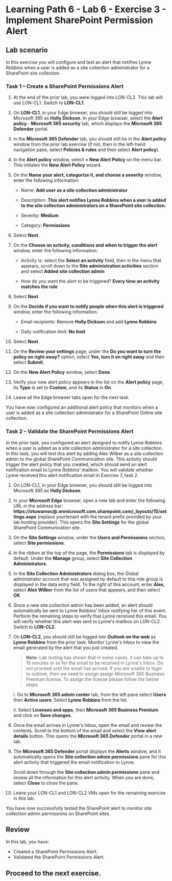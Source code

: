 # Learning Path 6 - Lab 6 - Exercise 3 - Implement SharePoint Permission Alert

## Lab scenario

In this exercise you will configure and test an alert that notifies Lynne Robbins when a user is added as a site collection administrator for a SharePoint site collection.

### Task 1 – Create a SharePoint Permissions Alert

1. At the end of the prior lab, you were logged into LON-CL2. This lab will use LON-CL1. Switch to **LON-CL1**.

2. On **LON-CL1**, in your Edge browser, you should still be logged into Microsoft 365 as **Holly Dickson**. In your Edge browser, select the **Alert policy - Microsoft 365 security** tab, which displays the **Microsoft 365 Defender** portal.

3. In the **Microsoft 365 Defender** tab, you should still be in the **Alert policy** window from the prior lab exercise (if not, then in the left-hand navigation pane, select **Policies & rules** and then select **Alert policy**).

4. In the **Alert policy** window, select **+ New Alert Policy** on the menu bar. This initiates the **New Alert Policy** wizard.

5. On the **Name your alert, categorize it, and choose a severity** window, enter the following information:

	- Name: **Add user as a site collection administrator**

	- Description: **This alert notifies Lynne Robbins when a user is added to the site collection administrators on a SharePoint site collection.**

	- Severity: **Medium**

	- Category: **Permissions**

6. Select **Next**.

7. On the **Choose an activity, conditions and when to trigger the alert** window, enter the following information:

	- Activity is: select the **Select an activity** field, then in the menu that appears, scroll down to the **Site administration activities** section and select **Added site collection admin**

	- How do you want the alert to be triggered? **Every time an activity matches the rule**

8. Select **Next**.

9. On the **Decide if you want to notify people when this alert is triggered** window, enter the following information:

	- Email recipients: Remove **Holly Dickson** and add **Lynne Robbins**

	- Daily notification limit: **No limit**

10. Select **Next**.

11. On the **Review your settings** page, under the **Do you want to turn the policy on right away?** option, select **Yes, turn it on right away** and then select **Submit**. 

12. On the **New Alert Policy** window, select **Done**.

13. Verify your new alert policy appears in the list on the **Alert policy** page, its **Type** is set to **Custom**, and its **Status** in **On**.

14. Leave all the Edge browser tabs open for the next task.

You have now configured an additional alert policy that monitors when a user is added as a site collection administrator for a SharePoint Online site collection.

### Task 2 – Validate the  SharePoint Permissions Alert

In the prior task, you configured an alert designed to notify Lynne Robbins when a user is added as a site collection administrator for a site collection. In this task, you will test this alert by adding Alex Wilber as a site collection admin to the global SharePoint Communication site. This activity should trigger the alert policy that you created, which should send an alert notification email to Lynne Robbins’ mailbox. You will validate whether Lynne received this alert notification email in Exercise 7, task 2.

1. On LON-CL1, in your Edge browser, you should still be logged into Microsoft 365 as **Holly Dickson**. 

2. In your **Microsoft Edge** browser, open a new tab and enter the following URL in the address bar: **https://otuwamoc@<inject key="DeploymentID" enableCopy="false"/>.onmicrosoft.com.sharepoint.com/_layouts/15/settings.aspx** (replace yourtenant with the tenant prefix provided by your lab hosting provider). This opens the **Site Settings** for the global SharePoint Communication site.

3. On the **Site Settings** window, under the **Users and Permissions** section, select **Site permissions**. 

4. In the ribbon at the top of the page, the **Permissions** tab is displayed by default. Under the **Manage** group, select **Site Collection Administrators**.

5. In the **Site Collection Administrators** dialog box, the Global administrator account that was assigned by default to this role group is displayed in the data entry field. To the right of this account, enter **Alex**, select **Alex Wilber** from the list of users that appears, and then select **OK**. 

6. Since a new site collection admin has been added, an alert should automatically be sent to Lynne Robbins’ Inbox notifying her of this event. Perform the remaining steps to verify that Lynne received this email. You will verify whether this alert was sent to Lynne's mailbox on LON-CL2. Switch to **LON-CL2**. 

7. On **LON-CL2**, you should still be logged into **Outlook on the web** as **Lynne Robbins** from the prior task. Monitor Lynne's Inbox to view the email generated by the alert that you just created.

	>**Note:** Lab testing has shown that in some cases, it can take up to 15 minutes or so for the email to be received in Lynne's Inbox. Do not proceed until the email has arrived. If you are unable to login to outlook, then we need to assign assign Microsoft 365 Business Premium license. To assign the license please follow the below steps.

   i. Go to **Microsoft 365 admin center** tab, from the left pane select **Users** then **Active users**. Select **Lynne Robbins** from the list.
 
   ii. Select **Licenses and apps**, then **Microsoft 365 Business Premium** and click on **Save changes**.

8. Once the email arrives in Lynne's Inbox, open the email and review the contents. Scroll to the bottom of the email and select the **View alert details** button. This opens the **Microsoft 365 Defender** portal in a new tab.

9. The **Microsoft 365 Defender** portal displays the **Alerts** window, and it automatically opens the **Site collection admin permissions** pane for this alert activity that triggered the email notification to Lynne. <br/>

	Scroll down through the **Site collection admin permissions** pane and review all the information for this alert activity. When you are done, select **Close** to close the pane.

10. Leave your LON-CL1 and LON-CL2 VMs open for the remaining exercise in this lab.

You have now successfully tested the SharePoint alert to monitor site collection admin permissions on SharePoint sites. 

## Review

In this lab, you have:

- Created a SharePoint Permissions Alert.
- Validated the  SharePoint Permissions Alert.

## Proceed to the next exercise.
